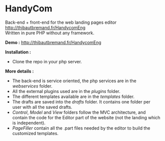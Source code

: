 HandyCom
========================
Back-end + front-end for the web landing pages editor http://thibautbremand.fr/HandycomEng <br/>
Written in pure PHP without any framework. <br/>

**Demo :** http://thibautbremand.fr/HandycomEng <br/>

**Installation :** <br/>
- Clone the repo in your php server.

**More details :** <br/>
- The back-end is service oriented, the php services are in the *webservices* folder.
- All the external plugins used are in the *plugins* folder.
- The different templates available are in the *templates* folder.
- The drafts are saved into the *drafts* folder. It contains one folder per user with all the saved drafts.
- *Control*, *Model* and *View* folders follow the MVC architecture, and contain the code for the Editor part of the website (not the landing which is independent).
- *PageFiller* contain all the .part files needed by the editor to build the customized templates.
